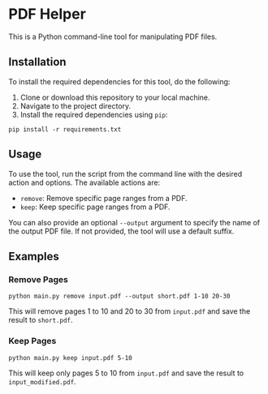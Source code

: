 # PDF Helper

This is a Python command-line tool for manipulating PDF files.

## Installation

To install the required dependencies for this tool, do the following:

1. Clone or download this repository to your local machine.
2. Navigate to the project directory.
3. Install the required dependencies using `pip`:

```
pip install -r requirements.txt
```

## Usage

To use the tool, run the script from the command line with the desired action and options. The available actions are:

- `remove`: Remove specific page ranges from a PDF.
- `keep`: Keep specific page ranges from a PDF.

You can also provide an optional `--output` argument to specify the name of the output PDF file. If not provided, the tool will use a default suffix.

## Examples

### Remove Pages

```
python main.py remove input.pdf --output short.pdf 1-10 20-30
```

This will remove pages 1 to 10 and 20 to 30 from `input.pdf` and save the result to `short.pdf`.

### Keep Pages

```
python main.py keep input.pdf 5-10
```

This will keep only pages 5 to 10 from `input.pdf` and save the result to `input_modified.pdf`.
